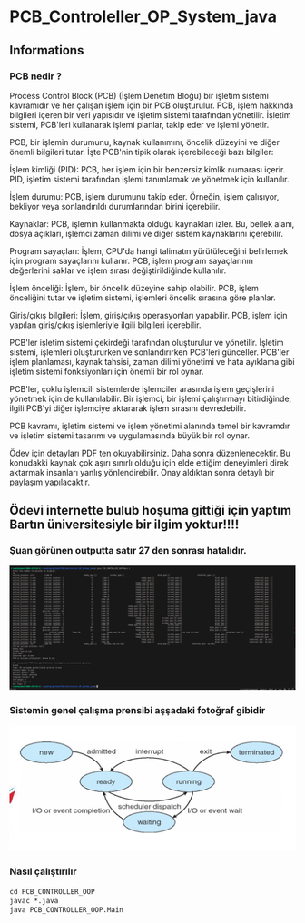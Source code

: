 # PCB_Controleller_OP_System_java

## Informations
### PCB nedir ?
Process Control Block (PCB) (İşlem Denetim Bloğu) bir işletim sistemi kavramıdır ve her çalışan işlem için bir PCB oluşturulur. PCB, işlem hakkında bilgileri içeren bir veri yapısıdır ve işletim sistemi tarafından yönetilir. İşletim sistemi, PCB'leri kullanarak işlemi planlar, takip eder ve işlemi yönetir.

PCB, bir işlemin durumunu, kaynak kullanımını, öncelik düzeyini ve diğer önemli bilgileri tutar. İşte PCB'nin tipik olarak içerebileceği bazı bilgiler:

İşlem kimliği (PID): PCB, her işlem için bir benzersiz kimlik numarası içerir. PID, işletim sistemi tarafından işlemi tanımlamak ve yönetmek için kullanılır.

İşlem durumu: PCB, işlem durumunu takip eder. Örneğin, işlem çalışıyor, bekliyor veya sonlandırıldı durumlarından birini içerebilir.

Kaynaklar: PCB, işlemin kullanmakta olduğu kaynakları izler. Bu, bellek alanı, dosya açıkları, işlemci zaman dilimi ve diğer sistem kaynaklarını içerebilir.

Program sayaçları: İşlem, CPU'da hangi talimatın yürütüleceğini belirlemek için program sayaçlarını kullanır. PCB, işlem program sayaçlarının değerlerini saklar ve işlem sırası değiştirildiğinde kullanılır.

İşlem önceliği: İşlem, bir öncelik düzeyine sahip olabilir. PCB, işlem önceliğini tutar ve işletim sistemi, işlemleri öncelik sırasına göre planlar.

Giriş/çıkış bilgileri: İşlem, giriş/çıkış operasyonları yapabilir. PCB, işlem için yapılan giriş/çıkış işlemleriyle ilgili bilgileri içerebilir.

PCB'ler işletim sistemi çekirdeği tarafından oluşturulur ve yönetilir. İşletim sistemi, işlemleri oluştururken ve sonlandırırken PCB'leri günceller. PCB'ler işlem planlaması, kaynak tahsisi, zaman dilimi yönetimi ve hata ayıklama gibi işletim sistemi fonksiyonları için önemli bir rol oynar.

PCB'ler, çoklu işlemcili sistemlerde işlemciler arasında işlem geçişlerini yönetmek için de kullanılabilir. Bir işlemci, bir işlemi çalıştırmayı bitirdiğinde, ilgili PCB'yi diğer işlemciye aktararak işlem sırasını devredebilir.

PCB kavramı, işletim sistemi ve işlem yönetimi alanında temel bir kavramdır ve işletim sistemi tasarımı ve uygulamasında büyük bir rol oynar.

Ödev için detayları PDF ten okuyabilirsiniz. Daha sonra düzenlenecektir.
Bu konudakki kaynak çok aşırı sınırlı olduğu için elde ettiğim deneyimleri direk aktarmak insanları yanlış yönlendirebilir. Onay aldıktan sonra detaylı bir paylaşım yapılacaktır.

## Ödevi internette bulub hoşuma gittiği için yaptım Bartın üniversitesiyle bir ilgim yoktur!!!!

### Şuan görünen outputta satır 27 den sonrası hatalıdır.
![ Örnek bir output ](https://github.com/sametyldrmm/PCB_Controleller_OP_System_java/blob/master/Output.png)

### Sistemin genel çalışma prensibi aşşadaki fotoğraf gibidir
![Sistemin genel yapısı](https://github.com/sametyldrmm/PCB_Controleller_OP_System_java/blob/master/System_template.jpeg)

### Nasıl çalıştırılır
```
cd PCB_CONTROLLER_OOP
javac *.java
java PCB_CONTROLLER_OOP.Main
```
